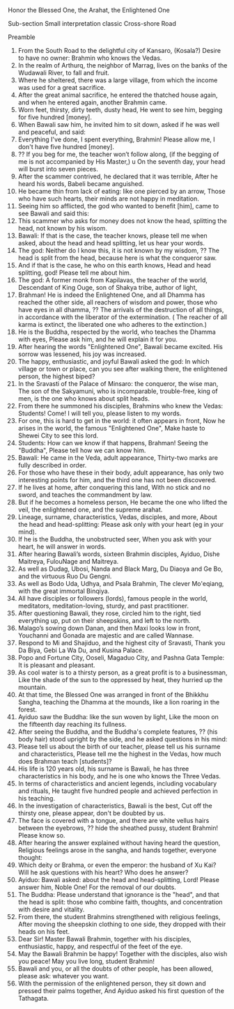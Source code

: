 Honor the Blessed One, the Arahat, the Enlightened One

Sub-section
Small interpretation classic
Cross-shore Road

Preamble

1. From the South Road to the delightful city of Kansaro, (Kosala?)
 Desire to have no owner: Brahmin who knows the Vedas.
2. In the realm of Arthurq, the neighbor of Marrag,
 lives on the banks of the Wudawali River, to fall and fruit.
3. Where he sheltered, there was a large village,
from which the income was used for a great sacrifice.
4. After the great animal sacrifice, he entered the thatched house again,
 and when he entered again, another Brahmin came.
5. Worn feet, thirsty, dirty teeth, dusty head,
 He went to see him, begging for five hundred [money].
6. When Bawali saw him, he invited him to sit down,
 asked if he was well and peaceful, and said:
7. Everything I've done, I spent everything,
 Brahmin! Please allow me, I don't have five hundred [money].
8. ??  If you beg for me, the teacher won’t follow along, (if the begging of me is not accompanied by His Master,) u
 On the seventh day, your head will burst into seven pieces.
9. After the scammer contrived, he declared that it was terrible,
 After he heard his words, Babeli became anguished.
10. He became thin from lack of eating: like one pierced by an arrow,
Those who have such hearts, their minds are not happy in meditation.
11. Seeing him so afflicted, the god who wanted to benefit [him],
 came to see Bawali and said this:
12. This scammer who asks for money does not know the head,
  splitting the head, not known by his wisom.
13. Bawali: If that is the case, the teacher knows, please tell me when asked,
 about the head and head splitting, let us hear your words.
14. The god: Neither do I know this, it is not known by my wisdom,
 ?? The head is split from the head, because here is what the conqueror saw.
15. And if that is the case, he who on this earth knows,
 Head and head splitting, god! Please tell me about him.
16. The god: A former monk from Kapilavas, the teacher of the world,
 Descendant of King Ouge, son of Shakya tribe, author of light,
17. Brahman! He is indeed the Enlightened One, and all Dhamma has reached the other side,
 all reachers of wisdom and power, those who have eyes in all dhamma,
 ?? The arrivals of the destruction of all things, in accordance with the liberator of the extermination. ( The reacher of all karma is extinct, the liberated one who adheres to the extinction.)
18. He is the Buddha, respected by the world, who teaches the Dhamma with eyes,
 Please ask him, and he will explain it for you.
19. After hearing the words "Enlightened One", Bawali became excited.
His sorrow was lessened, his joy was increased.
20. The happy, enthusiastic, and joyful Bawali asked the god:
 In which village or town or place,
 can you see after walking there, the enlightened person, the highest biped?
21. In the Sravasti of the Palace of Minsaro: the conqueror, the wise man,
 The son of the Sakyamuni, who is incomparable, trouble-free, king of men, is the one who knows about split heads.
22. From there he summoned his disciples, Brahmins who knew the Vedas:
 Students! Come! I will tell you, please listen to my words.
23. For one, this is hard to get in the world: it often appears in front,
 Now he arises in the world, the famous "Enlightened One",
 Make haste to Shewei City to see this lord.
24. Students: How can we know if that happens, Brahman! Seeing the "Buddha",
 Please tell how we can know him.
25. Bawali: He came in the Veda, adult appearance,
 Thirty-two marks are fully described in order.
26. For those who have these in their body, adult appearance,
 has only two interesting points for him, and the third one has not been discovered.
27. If he lives at home, after conquering this land,
 With no stick and no sword, and teaches the commandment by law.
28. But if he becomes a homeless person,
 He became the one who lifted the veil, the enlightened one, and the supreme arahat.
29. Lineage, surname, characteristics, Vedas, disciples, and more,
 About the head and head-splitting: Please ask only with your heart (eg in your mind).
30. If he is the Buddha, the unobstructed seer,
 When you ask with your heart, he will answer in words.
31. After hearing Bawali’s words, sixteen Brahmin disciples,
 Ayiduo, Dishe Maitreya, FulouNage and Maitreya.
32. As well as Dudag, Ubosi, Nanda and Black Marg,
 Du Diaoya and Ge Bo, and the virtuous Ruo Du Gengni.
33. As well as Bodo Uda, Udhya, and Psala Brahmin,
 The clever Mo'eqiang, with the great immortal Binqiya.
34. All have disciples or followers (lords), famous people in the world,
 meditators, meditation-loving, sturdy, and past practitioner.
35. After questioning Bawali, they rose, circled him to the right,
  tied everything up, put on their sheepskins, and left to the north.
36. Malago’s sowing down Danan, and then Maxi looks low in front,
 Youchanni and Gonada are majestic and are called Wannase.
37. Respond to Mi and Shajiduo, and the highest city of Sravasti,
 Thank you Da Biya, Gebi La Wa Du, and Kusina Palace.
38. Popo and Fortune City, Ooseli, Magaduo City,
 and Pashna Gata Temple: It is pleasant and pleasant.
39. As cool water is to a thirsty person, as a great profit is to a businessman,
 Like the shade of the sun to the oppressed by heat, they hurried up the mountain.
40. At that time, the Blessed One was arranged in front of the Bhikkhu Sangha,
 teaching the Dhamma at the mounds, like a lion roaring in the forest.
41. Ayiduo saw the Buddha: like the sun woven by light,
 Like the moon on the fifteenth day reaching its fullness.
42. After seeing the Buddha, and the Buddha's complete features,
 ?? (his body hair) stood upright by the side, and he asked questions in his mind:
43. Please tell us about the birth of our teacher, please tell us his surname and characteristics,
 Please tell me the highest in the Vedas, how much does Brahman teach [students]?
44. His life is 120 years old, his surname is Bawali,
 he has three characteristics in his body, and he is one who knows the Three Vedas.
45. In terms of characteristics and ancient legends, including vocabulary and rituals,
 He taught five hundred people and achieved perfection in his teaching.
46. In the investigation of characteristics, Bawali is the best,
 Cut off the thirsty one, please appear, don't be doubted by us.
47. The face is covered with a tongue, and there are white vellus hairs between the eyebrows,
 ?? hide the sheathed pussy, student Brahmin! Please know so.
48. After hearing the answer explained without having heard the question,
 Religious feelings arose in the sangha, and hands together, everyone thought:
49. Which deity or Brahma, or even the emperor: the husband of Xu Kai?
 Will he ask questions with his heart? Who does he answer?
50. Ayiduo: Bawali asked: about the head and head-splitting,
Lord! Please answer him, Noble One! For the removal of our doubts.
51. The Buddha: Please understand that ignorance is the "head", and that the head is split:
 those who combine faith, thoughts, and concentration with desire and vitality.
52. From there, the student Brahmins strengthened with religious feelings,
 After moving the sheepskin clothing to one side, they dropped with their heads on his feet.
53. Dear Sir! Master Bawali Brahmin, together with his disciples,
 enthusiastic, happy, and respectful of the feet of the eye.
54. May the Bawali Brahmin be happy! Together with the disciples,
 also wish you peace! May you live long, student Brahmin!
55. Bawali and you, or all the doubts of other people,
 has been allowed, please ask: whatever you want.
56. With the permission of the enlightened person, they sit down and pressed their palms together,
 And Ayiduo asked his first question of the Tathagata.
